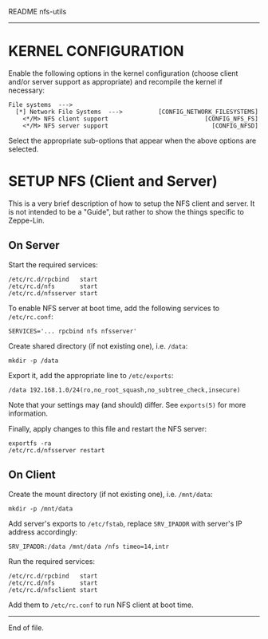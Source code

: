 README nfs-utils

---


KERNEL CONFIGURATION
====================

Enable the following options in the kernel configuration (choose client and/or
server support as appropriate) and recompile the kernel if necessary:

    File systems  --->
      [*] Network File Systems  --->          [CONFIG_NETWORK_FILESYSTEMS]
        <*/M> NFS client support                           [CONFIG_NFS_FS]
        <*/M> NFS server support                             [CONFIG_NFSD]

Select the appropriate sub-options that appear when the above options are
selected.


SETUP NFS (Client and Server)
=============================

This is a very brief description of how to setup the NFS client and server.
It is not intended to be a "Guide", but rather to show the things specific to
Zeppe-Lin.


On Server
---------

Start the required services:

    /etc/rc.d/rpcbind   start
    /etc/rc.d/nfs       start
    /etc/rc.d/nfsserver start

To enable NFS server at boot time, add the following services to
`/etc/rc.conf`:

    SERVICES='... rpcbind nfs nfsserver'

Create shared directory (if not existing one), i.e. `/data`:

    mkdir -p /data

Export it, add the appropriate line to `/etc/exports`:

    /data 192.168.1.0/24(ro,no_root_squash,no_subtree_check,insecure)

Note that your settings may (and should) differ.  See `exports(5)` for more
information.

Finally, apply changes to this file and restart the NFS server:

    exportfs -ra
    /etc/rc.d/nfsserver restart


On Client
---------

Create the mount directory (if not existing one), i.e. `/mnt/data`:

    mkdir -p /mnt/data

Add server's exports to `/etc/fstab`, replace `SRV_IPADDR` with server's IP
address accordingly:

    SRV_IPADDR:/data /mnt/data /nfs timeo=14,intr

Run the required services:

    /etc/rc.d/rpcbind   start
    /etc/rc.d/nfs       start
    /etc/rc.d/nfsclient start

Add them to `/etc/rc.conf` to run NFS client at boot time.


---

End of file.
